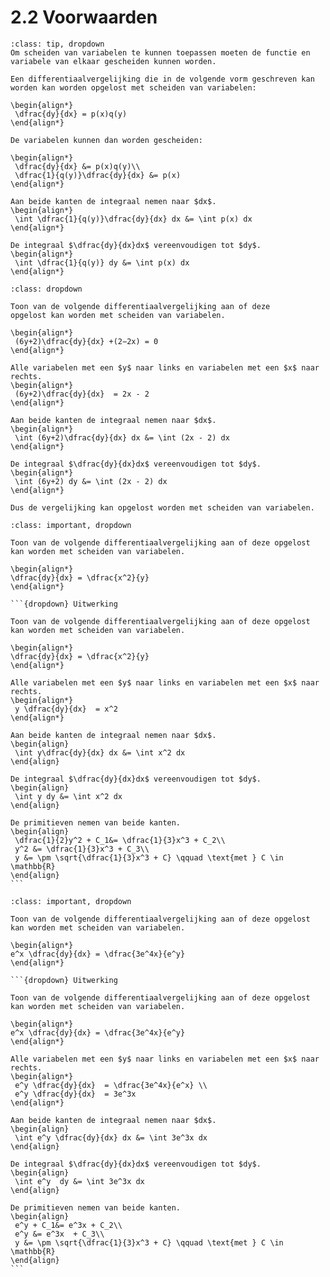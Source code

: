 # 2.2 Voorwaarden

```{admonition} Theorie
:class: tip, dropdown
Om scheiden van variabelen te kunnen toepassen moeten de functie en variabele van elkaar gescheiden kunnen worden.

Een differentiaalvergelijking die in de volgende vorm geschreven kan worden kan worden opgelost met scheiden van variabelen:

\begin{align*}
 \dfrac{dy}{dx} = p(x)q(y)
\end{align*}

De variabelen kunnen dan worden gescheiden:

\begin{align*}
 \dfrac{dy}{dx} &= p(x)q(y)\\
 \dfrac{1}{q(y)}\dfrac{dy}{dx} &= p(x)
\end{align*}

Aan beide kanten de integraal nemen naar $dx$.
\begin{align*}
 \int \dfrac{1}{q(y)}\dfrac{dy}{dx} dx &= \int p(x) dx
\end{align*}

De integraal $\dfrac{dy}{dx}dx$ vereenvoudigen tot $dy$.
\begin{align*}
 \int \dfrac{1}{q(y)} dy &= \int p(x) dx
\end{align*}
```

````{admonition} Voorbeeld: Scheiden van variabelen.
:class: dropdown

Toon van de volgende differentiaalvergelijking aan of deze
opgelost kan worden met scheiden van variabelen. 

\begin{align*}
 (6y+2)\dfrac{dy}{dx} +(2−2x) = 0
\end{align*}

Alle variabelen met een $y$ naar links en variabelen met een $x$ naar rechts.
\begin{align*}
 (6y+2)\dfrac{dy}{dx}  = 2x - 2
\end{align*}

Aan beide kanten de integraal nemen naar $dx$.
\begin{align*}
 \int (6y+2)\dfrac{dy}{dx} dx &= \int (2x - 2) dx
\end{align*}

De integraal $\dfrac{dy}{dx}dx$ vereenvoudigen tot $dy$.
\begin{align*}
 \int (6y+2) dy &= \int (2x - 2) dx
\end{align*}

Dus de vergelijking kan opgelost worden met scheiden van variabelen.
````

````{admonition} Oefening 1
:class: important, dropdown

Toon van de volgende differentiaalvergelijking aan of deze opgelost kan worden met scheiden van variabelen.

\begin{align*}
\dfrac{dy}{dx} = \dfrac{x^2}{y}
\end{align*}

```{dropdown} Uitwerking

Toon van de volgende differentiaalvergelijking aan of deze opgelost kan worden met scheiden van variabelen.

\begin{align*}
\dfrac{dy}{dx} = \dfrac{x^2}{y}
\end{align*}

Alle variabelen met een $y$ naar links en variabelen met een $x$ naar rechts.
\begin{align*}
 y \dfrac{dy}{dx}  = x^2
\end{align*}

Aan beide kanten de integraal nemen naar $dx$.
\begin{align}
 \int y\dfrac{dy}{dx} dx &= \int x^2 dx
\end{align}

De integraal $\dfrac{dy}{dx}dx$ vereenvoudigen tot $dy$.
\begin{align}
 \int y dy &= \int x^2 dx
\end{align}

De primitieven nemen van beide kanten.
\begin{align}
 \dfrac{1}{2}y^2 + C_1&= \dfrac{1}{3}x^3 + C_2\\
 y^2 &= \dfrac{1}{3}x^3 + C_3\\
 y &= \pm \sqrt{\dfrac{1}{3}x^3 + C} \qquad \text{met } C \in \mathbb{R}
\end{align}
```
````

````{admonition} Oefening 2
:class: important, dropdown

Toon van de volgende differentiaalvergelijking aan of deze opgelost kan worden met scheiden van variabelen.

\begin{align*}
e^x \dfrac{dy}{dx} = \dfrac{3e^4x}{e^y}
\end{align*}

```{dropdown} Uitwerking

Toon van de volgende differentiaalvergelijking aan of deze opgelost kan worden met scheiden van variabelen.

\begin{align*}
e^x \dfrac{dy}{dx} = \dfrac{3e^4x}{e^y}
\end{align*}

Alle variabelen met een $y$ naar links en variabelen met een $x$ naar rechts.
\begin{align*}
 e^y \dfrac{dy}{dx}  = \dfrac{3e^4x}{e^x} \\
 e^y \dfrac{dy}{dx}  = 3e^3x
\end{align*}

Aan beide kanten de integraal nemen naar $dx$.
\begin{align}
 \int e^y \dfrac{dy}{dx} dx &= \int 3e^3x dx
\end{align}

De integraal $\dfrac{dy}{dx}dx$ vereenvoudigen tot $dy$.
\begin{align}
 \int e^y  dy &= \int 3e^3x dx
\end{align}

De primitieven nemen van beide kanten.
\begin{align}
 e^y + C_1&= e^3x + C_2\\
 e^y &= e^3x  + C_3\\
 y &= \pm \sqrt{\dfrac{1}{3}x^3 + C} \qquad \text{met } C \in \mathbb{R}
\end{align}
```
````
